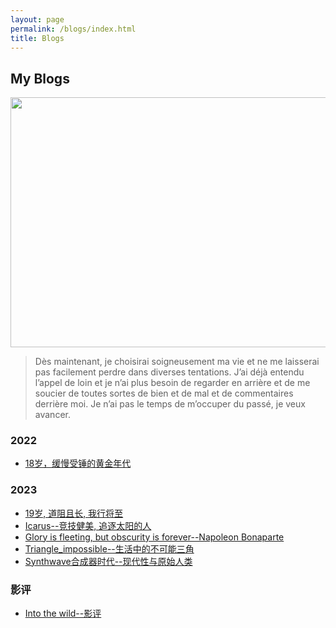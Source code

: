 ```yaml
---
layout: page
permalink: /blogs/index.html
title: Blogs
---
```


## My Blogs

<img src="https://apollohong.github.io/images/进化举重图片.png" width="720" height="400">

> Dès maintenant, je choisirai soigneusement ma vie et ne me laisserai pas facilement perdre dans diverses tentations. J’ai déjà entendu l’appel de loin et je n’ai plus besoin de regarder en arrière et de me soucier de toutes sortes de bien et de mal et de commentaires derrière moi. Je n’ai pas le temps de m’occuper du passé, je veux avancer.

### 2022

- [18岁，缓慢受锤的黄金年代](http://apollohong.github.io/blogs/18yrs)

### 2023

- [19岁, 道阻且长, 我行将至](http://apollohong.github.io/blogs/19yrs)
- [Icarus--竞技健美, 追逐太阳的人](https://apollohong.github.io/blogs/icarus)
- [Glory is fleeting, but obscurity is forever--Napoleon Bonaparte](https://apollohong.github.io/blogs/napoleon)
- [Triangle_impossible--生活中的不可能三角](https://apollohong.github.io/blogs/triangle)
- [Synthwave合成器时代--现代性与原始人类](https://apollohong.github.io/blogs/freshman)


### 影评
- [Into the wild--影评](http://apollohong.github.io/blogs/diversity)


<br>


